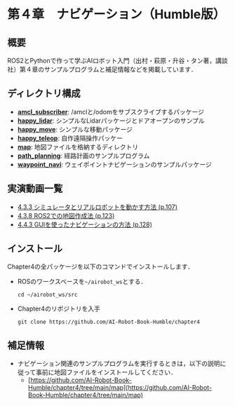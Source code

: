 # 第４章　ナビゲーション（Humble版）
## 概要
ROS2とPythonで作って学ぶAIロボット入門（出村・萩原・升谷・タン著，講談社）第４章のサンプルプログラムと補足情報などを掲載しています．

## ディレクトリ構成
- **[amcl_subscriber](amcl_subscriber)**: /amclと/odomをサブスクライブするパッケージ
- **[happy_lidar](happy_lidar)**: シンプルなLidarパッケージとドアオープンのサンプル
- **[happy_move](happy_move)**: シンプルな移動パッケージ
- **[happy_teleop](happy_teleop)**: 自作遠隔操作パッケー
- **[map](map)**: 地図ファイルを格納するディレクトリ
- **[path_planning](path_planning)**: 経路計画のサンプルプログラム
- **[waypoint_navi](waypoint_navi)**: ウェイポイントナビゲーションのサンプルパッケージ

## 実演動画一覧  
- [4.3.3 シミュレータとリアルロボットを動かす方法 (p.107)](https://youtu.be/S1x2B_M9cL4)  
- [4.3.8 ROS2での地図作成法 (p.123)](https://youtu.be/CZq_mUtbVig)  
- [4.4.3 GUIを使ったナビゲーションの方法 (p.128)](https://youtu.be/nspkA-LBdHU)  

## インストール
Chapter4の全パッケージを以下のコマンドでインストールします．
- ROSのワークスペースを`~/airobot_ws`とする．
  ```
  cd ~/airobot_ws/src
  ```

- Chapter4のリポジトリを入手
  ```
  git clone https://github.com/AI-Robot-Book-Humble/chapter4
  ```

## 補足情報
- ナビゲーション関連のサンプルプログラムを実行するときは，以下の説明に従って事前に地図ファイルをインストールしてください．  
  - [https://github.com/AI-Robot-Book-Humble/chapter4/tree/main/map](https://github.com/AI-Robot-Book-Humble/chapter4/tree/main/map) 
